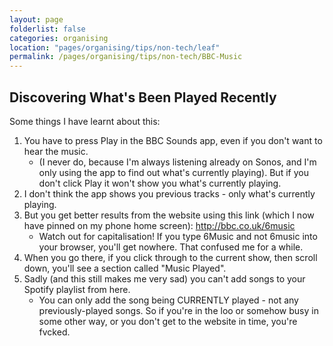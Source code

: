 ```yaml
---
layout: page
folderlist: false
categories: organising 
location: "pages/organising/tips/non-tech/leaf"
permalink: /pages/organising/tips/non-tech/BBC-Music
---
```


## Discovering What's Been Played Recently

Some things I have learnt about this:

1. You have to press Play in the BBC Sounds app, even if you don't want to hear the music.
    - (I never do, because I'm always listening already on Sonos, and I'm only using the app to find out what's currently playing). But if you don't click Play it won't show you what's currently playing.
2. I don't think the app shows you previous tracks - only what's currently playing.
3. But you get better results from the website using this link (which I now have pinned on my phone home screen): http://bbc.co.uk/6music
    - Watch out for capitalisation! If you type 6Music and not 6music into your browser, you'll get nowhere. That confused me for a while.
4. When you go there, if you click through to the current show, then scroll down, you'll see a section called "Music Played".
5. Sadly (and this still makes me very sad) you can't add songs to your Spotify playlist from here.
    - You can only add the song being CURRENTLY played - not any previously-played songs. So if you're in the loo or somehow busy in some other way, or you don't get to the website in time, you're fvcked.